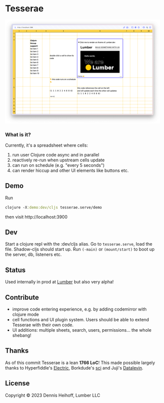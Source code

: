 # Tesserae

![screenshot](doc/img/screenshot.png)

### What is it? 
Currently, it's a spreadsheet where cells:
1. run user Clojure code async and in parallel
2. reactively re-run when upstream cells update
3. can run on schedule (e.g. "every 5 seconds")
4. can render hiccup and other UI elements like buttons etc.

## Demo

Run
```clojure
clojure -X:demo:dev/cljs tesserae.serve/demo
```

then visit http://localhost:3900

## Dev

Start a clojure repl with the :dev/cljs alias.
Go to `tesserae.serve`, load the file. Shadow-cljs should start up.
Run `(-main)` or `(mount/start)` to boot up the server, db, listeners etc.

## Status
Used internally in prod at [Lumber](https://lumber.dev/) but also very alpha!

## Contribute
- improve code entering experience, e.g. by adding codemirror with clojure mode
- cell functions and UI plugin system. Users should be able to extend Tesserae with their own code.
- UI additions: multiple sheets, search, users, permissions... the whole shebang!

## Thanks
As of this commit Tesserae is a lean **1766 LoC**!
This made possible largely thanks to Hyperfiddle's [Electric](https://github.com/hyperfiddle/electric),
Borkdude's [sci](https://github.com/babashka/sci) and
Juji's [Datalevin](https://github.com/juji-io/datalevin).

## License

Copyright © 2023 Dennis Heihoff, Lumber LLC


